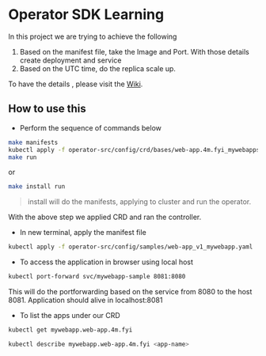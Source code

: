 # Operator SDK Learning

In this project we are trying to achieve the following

1. Based on the manifest file, take the Image and Port. With those details create deployment and service
2. Based on the UTC time, do the replica scale up.

To have the details , please visit the [Wiki](https://github.com/mahboobmonnamd/operator-sdk-learning/wiki).

## How to use this

* Perform the sequence of commands below

```sh
make manifests
kubectl apply -f operator-src/config/crd/bases/web-app.4m.fyi_mywebapps.yaml
make run
```
or
```sh
make install run
```
> install will do the manifests, applying to cluster and run the operator.

With the above step we applied CRD and ran the controller.

* In new terminal, apply the manifest file

```sh
kubectl apply -f operator-src/config/samples/web-app_v1_mywebapp.yaml
```

* To access the application in browser using local host

```sh
kubectl port-forward svc/mywebapp-sample 8081:8080
```

This will do the portforwarding based on the service from 8080 to the host 8081. Application should alive in localhost:8081

* To list the apps under our CRD

```sh
kubectl get mywebapp.web-app.4m.fyi

kubectl describe mywebapp.web-app.4m.fyi <app-name>
```
